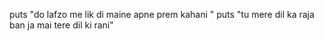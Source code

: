 puts "do lafzo me lik di  maine apne prem kahani "
puts "tu mere dil ka raja ban ja mai tere dil ki rani"
